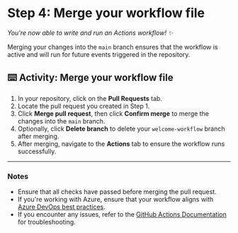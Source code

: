# Step 4: Merge your workflow file

_You're now able to write and run an Actions workflow! :sparkles:_

Merging your changes into the `main` branch ensures that the workflow is active and will run for future events triggered in the repository.

## :keyboard: Activity: Merge your workflow file

1. In your repository, click on the **Pull Requests** tab.
2. Locate the pull request you created in Step 1.
3. Click **Merge pull request**, then click **Confirm merge** to merge the changes into the `main` branch.
4. Optionally, click **Delete branch** to delete your `welcome-workflow` branch after merging.
5. After merging, navigate to the **Actions** tab to ensure the workflow runs successfully.

---

### Notes

- Ensure that all checks have passed before merging the pull request.
- If you're working with Azure, ensure that your workflow aligns with [Azure DevOps best practices](https://learn.microsoft.com/en-us/azure/devops/pipelines/best-practices).
- If you encounter any issues, refer to the [GitHub Actions Documentation](https://docs.github.com/actions) for troubleshooting.

